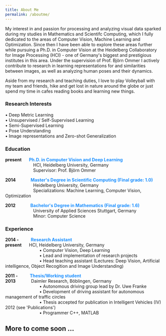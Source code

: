 ```yaml
---
title: About Me
permalink: /aboutme/
---
```


My interest in and passion for processing and analyzing visual data sparked during my studies in Mathematics and Scientifc Computing, which I fully dedicated to the areas of Computer Vision, Machine Learning and Optimization. Since then I have been able to explore these areas further while pursuing a Ph.D. in Computer Vision at the Heidelberg Collaboratory for Image Processing (HCI) - one of Germany's biggest and prestigious institutes in this area. Under the supervision of Prof. Björn Ommer I actively contribute to research in learning representations for and similarities between images, as well as analyzing human poses and their dynamics.

Aside from my research and teaching duties, I love to play Volleyball with my team and friends, hike and get lost in nature around the globe or just spend my time in cafes reading books and learning new things.


<h3> Research Interests </h3>
<span>&#8226;</span> Deep Metric Learning <br />
<span>&#8226;</span> Unsupervised / Self-Supervised Learning <br />
<span>&#8226;</span> Semi-Supervised Learning <br />
<span>&#8226;</span> Pose Understanding <br />
<span>&#8226;</span> Image representations and Zero-shot Generalization <br />


<h3> Education </h3>

<b>present</b> <span style="padding-left: 20px;"> <b style="color:DodgerBlue;">Ph.D. in Computer Vision and Deep Learning </b> <br />
<span style="padding-left: 90px;">                HCI, Heidelberg University, Germany <br />
<span style="padding-left: 90px;">                Supervisor:  Prof. Björn Ommer <br />
            
<b>2014</b> <span style="padding-left: 44px;">   <b style="color:DodgerBlue;"> Master's Degree in Scientific Computing (Final grade: 1.0) </b> <br />
<span style="padding-left: 90px;">                Heidelberg University, Germany <br />
<span style="padding-left: 90px;">                Specializations: Machine Learning, Computer Vision, Optimization <br />
	
<b>2012</b>  <span style="padding-left: 44px;">   <b style="color:DodgerBlue;"> Bachelor's Degree in Mathematics (Final grade: 1.6) </b> <br />
<span style="padding-left: 90px;">                University of Applied Sciences Stuttgart, Germany <br />
<span style="padding-left: 90px;">                Minor: Computer Science <br />
                


<h3> Experience </h3>

<b>2014 -</b> <span style="padding-left: 35px;"> <b style="color:DodgerBlue;">Research Assistant </b> <br />
<b>present</b> <span style="padding-left: 20px;">                HCI, Heidelberg University, Germany <br />
<span style="padding-left: 110px;">        <span>&#8226;</span>        Computer Vision, Deep Learning <br />
<span style="padding-left: 110px;">        <span>&#8226;</span>        Lead and implementation of research projects <br />
<span style="padding-left: 110px;">        <span>&#8226;</span>        Head teaching assistant (Lectures: Deep Vision, Artificial intelligence, Object Recogition and Image Understanding) <br />

<b>2011 -</b> <span style="padding-left: 35px;"> <b style="color:DodgerBlue;">Thesis/Working student </b> <br />
<b>2013</b> <span style="padding-left: 46px;">                   Daimler Research, Böblingen, Germany <br />
<span style="padding-left: 110px;">        <span>&#8226;</span>        Autonomous driving group lead by Dr. Uwe Franke <br />
<span style="padding-left: 110px;">        <span>&#8226;</span>        Development of driving assistant for autonomous management of traffic circles <br />
<span style="padding-left: 110px;">        <span>&#8226;</span>        Thesis accepted for publication in Intelligent Vehicles (IV) 2012 (see 'Publications') <br />
<span style="padding-left: 110px;">        <span>&#8226;</span>        Programmer C++, MATLAB <br />

	

	
<h2> More to come soon ... </h2>
